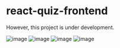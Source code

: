 # react-quiz-frontend

However, this project is under development.


![image](https://user-images.githubusercontent.com/108406986/194864673-88926479-2adb-43be-99bc-bb5a0bd587bc.png)
![image](https://user-images.githubusercontent.com/108406986/194864786-5eb96e39-ebff-4c37-b1bc-773eaf5a12e2.png)
![image](https://user-images.githubusercontent.com/108406986/194864856-ad130fab-d090-4003-9218-1ae27fa2e859.png)
![image](https://user-images.githubusercontent.com/108406986/194865163-3eb673b1-1a80-4029-9a2a-8b3f97f1ea40.png)


